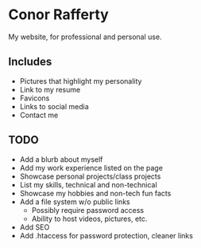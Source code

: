 # Conor Rafferty
My website, for professional and personal use.

## Includes
- Pictures that highlight my personality
- Link to my resume
- Favicons
- Links to social media
- Contact me

## TODO
- Add a blurb about myself
- Add my work experience listed on the page
- Showcase personal projects/class projects
- List my skills, technical and non-technical
- Showcase my hobbies and non-tech fun facts
- Add a file system w/o public links
	- Possibly require password access
	- Ability to host videos, pictures, etc.
- Add SEO
- Add .htaccess for password protection, cleaner links

